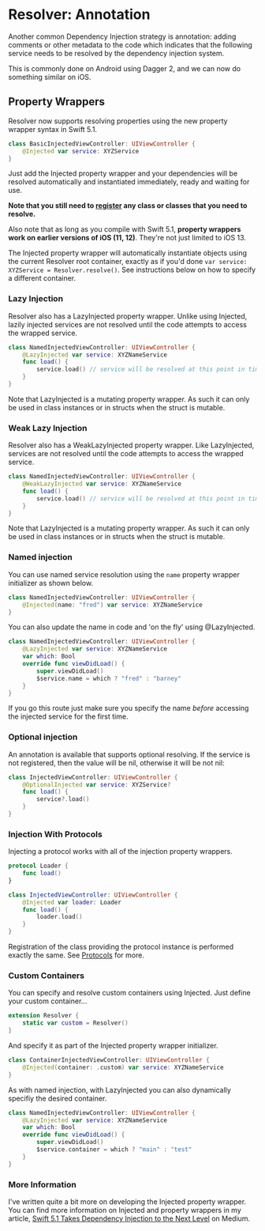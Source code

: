 #  Resolver: Annotation

Another common Dependency Injection strategy is annotation: adding comments or other metadata to the code which indicates that the following service needs to be resolved by the dependency injection system.

This is commonly done on Android using Dagger 2, and we can now do something similar on iOS.

## Property Wrappers

Resolver now supports resolving properties using the new property wrapper syntax in Swift 5.1.

```swift
class BasicInjectedViewController: UIViewController {
    @Injected var service: XYZService
}
```
Just add the Injected property wrapper and your dependencies will be resolved automatically and instantiated immediately, ready and waiting for use.

**Note that you still need to [register](Registration.md) any class or classes that you need to resolve.**

Also note that as long as you compile with Swift 5.1, **property wrappers work on earlier versions of iOS (11, 12)**. They're not just limited to iOS 13.

The Injected property wrapper will automatically instantiate objects using the current Resolver root container, exactly as if you'd done `var service: XYZService = Resolver.resolve()`. See instructions below on how to specify a different container.

###  Lazy Injection

Resolver also has a LazyInjected property wrapper. Unlike using Injected, lazily injected services are not resolved until the code attempts to access the wrapped service.
```swift
class NamedInjectedViewController: UIViewController {
    @LazyInjected var service: XYZNameService
    func load() {
        service.load() // service will be resolved at this point in time
    }
}
```
Note that LazyInjected is a mutating property wrapper. As such it can only be used in class instances or in structs when the struct is mutable.

###  Weak Lazy Injection

Resolver also has a WeakLazyInjected property wrapper. Like LazyInjected, services are not resolved until the code attempts to access the wrapped service.
```swift
class NamedInjectedViewController: UIViewController {
    @WeakLazyInjected var service: XYZNameService
    func load() {
        service.load() // service will be resolved at this point in time
    }
}
```
Note that LazyInjected is a mutating property wrapper. As such it can only be used in class instances or in structs when the struct is mutable.

### Named injection

You can use named service resolution using the `name`  property wrapper initializer as shown below.

```swift
class NamedInjectedViewController: UIViewController {
    @Injected(name: "fred") var service: XYZNameService
}
```
You can also update the name in code and 'on the fly' using @LazyInjected.
```swift
class NamedInjectedViewController: UIViewController {
    @LazyInjected var service: XYZNameService
    var which: Bool
    override func viewDidLoad() {
        super.viewDidLoad()
        $service.name = which ? "fred" : "barney"
    }
}
```
If you go this route just make sure you specify the name *before* accessing the injected service for the first time.

###  Optional injection

An annotation is available that supports optional resolving. If the service is not registered, then the value will be nil, otherwise it will be not nil:
```swift
class InjectedViewController: UIViewController {
    @OptionalInjected var service: XYZService?
    func load() {
        service?.load()
    }
}
```

### Injection With Protocols

Injecting a protocol works with all of the injection property wrappers.
```swift
protocol Loader {
    func load()
}

class InjectedViewController: UIViewController {
    @Injected var loader: Loader
    func load() {
        loader.load()
    }
}
```
Registration of the class providing the protocol instance is performed exactly the same. See [Protocols](Protocols.md) for more.

### Custom Containers

You can specify and resolve custom containers using Injected. Just define your custom container...

```swift
extension Resolver {
    static var custom = Resolver()
}
```
And specify it as part of the Injected property wrapper initializer.
```swift
class ContainerInjectedViewController: UIViewController {
    @Injected(container: .custom) var service: XYZNameService
}
```
As with named injection, with LazyInjected you can also dynamically specifiy the desired container.
```swift
class NamedInjectedViewController: UIViewController {
    @LazyInjected var service: XYZNameService
    var which: Bool
    override func viewDidLoad() {
        super.viewDidLoad()
        $service.container = which ? "main" : "test"
    }
}
```

### More Information

I've written quite a bit more on developing the Injected property wrapper. You can find more information on Injected and property wrappers in my article, [Swift 5.1 Takes Dependency Injection to the Next Level](https://medium.com/better-programming/taking-swift-dependency-injection-to-the-next-level-b71114c6a9c6) on Medium.
